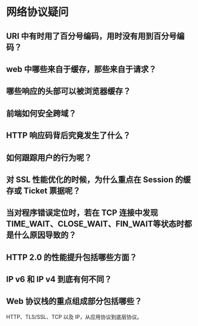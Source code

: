 # 网络协议疑问
## URI 中有时用了百分号编码，用时没有用到百分号编码？
## web 中哪些来自于缓存，那些来自于请求？
## 哪些响应的头部可以被浏览器缓存？
## 前端如何安全跨域？
## HTTP 响应码背后究竟发生了什么？
## 如何跟踪用户的行为呢？
## 对 SSL 性能优化的时候，为什么重点在 Session 的缓存或 Ticket 票据呢？
## 当对程序错误定位时，若在 TCP 连接中发现 TIME_WAIT、CLOSE_WAIT、FIN_WAIT等状态时都是什么原因导致的？
## HTTP 2.0 的性能提升包括哪些方面？
## IP v6 和 IP v4 到底有何不同？
## Web 协议栈的重点组成部分包括哪些？
HTTP、TLS/SSL、TCP 以及 IP，从应用协议到底层协议。
